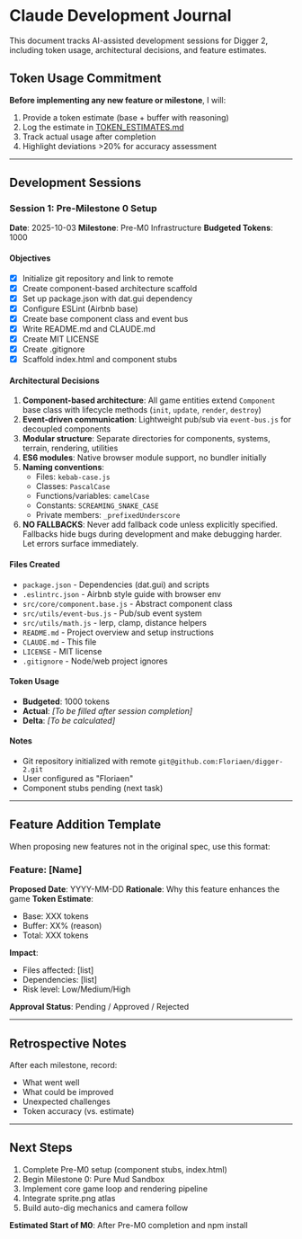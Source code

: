 # Claude Development Journal

This document tracks AI-assisted development sessions for Digger 2, including token usage, architectural decisions, and feature estimates.

## Token Usage Commitment

**Before implementing any new feature or milestone**, I will:
1. Provide a token estimate (base + buffer with reasoning)
2. Log the estimate in [TOKEN_ESTIMATES.md](Docs/TOKEN_ESTIMATES.md)
3. Track actual usage after completion
4. Highlight deviations >20% for accuracy assessment

---

## Development Sessions

### Session 1: Pre-Milestone 0 Setup
**Date**: 2025-10-03
**Milestone**: Pre-M0 Infrastructure
**Budgeted Tokens**: 1000

#### Objectives
- [x] Initialize git repository and link to remote
- [x] Create component-based architecture scaffold
- [x] Set up package.json with dat.gui dependency
- [x] Configure ESLint (Airbnb base)
- [x] Create base component class and event bus
- [x] Write README.md and CLAUDE.md
- [x] Create MIT LICENSE
- [x] Create .gitignore
- [x] Scaffold index.html and component stubs

#### Architectural Decisions
1. **Component-based architecture**: All game entities extend `Component` base class with lifecycle methods (`init`, `update`, `render`, `destroy`)
2. **Event-driven communication**: Lightweight pub/sub via `event-bus.js` for decoupled components
3. **Modular structure**: Separate directories for components, systems, terrain, rendering, utilities
4. **ES6 modules**: Native browser module support, no bundler initially
5. **Naming conventions**:
   - Files: `kebab-case.js`
   - Classes: `PascalCase`
   - Functions/variables: `camelCase`
   - Constants: `SCREAMING_SNAKE_CASE`
   - Private members: `_prefixedUnderscore`
6. **NO FALLBACKS**: Never add fallback code unless explicitly specified. Fallbacks hide bugs during development and make debugging harder. Let errors surface immediately.

#### Files Created
- `package.json` - Dependencies (dat.gui) and scripts
- `.eslintrc.json` - Airbnb style guide with browser env
- `src/core/component.base.js` - Abstract component class
- `src/utils/event-bus.js` - Pub/sub event system
- `src/utils/math.js` - lerp, clamp, distance helpers
- `README.md` - Project overview and setup instructions
- `CLAUDE.md` - This file
- `LICENSE` - MIT license
- `.gitignore` - Node/web project ignores

#### Token Usage
- **Budgeted**: 1000 tokens
- **Actual**: _[To be filled after session completion]_
- **Delta**: _[To be calculated]_

#### Notes
- Git repository initialized with remote `git@github.com:Floriaen/digger-2.git`
- User configured as "Floriaen"
- Component stubs pending (next task)

---

## Feature Addition Template

When proposing new features not in the original spec, use this format:

### Feature: [Name]
**Proposed Date**: YYYY-MM-DD
**Rationale**: Why this feature enhances the game
**Token Estimate**:
- Base: XXX tokens
- Buffer: XX% (reason)
- Total: XXX tokens

**Impact**:
- Files affected: [list]
- Dependencies: [list]
- Risk level: Low/Medium/High

**Approval Status**: Pending / Approved / Rejected

---

## Retrospective Notes

After each milestone, record:
- What went well
- What could be improved
- Unexpected challenges
- Token accuracy (vs. estimate)

---

## Next Steps

1. Complete Pre-M0 setup (component stubs, index.html)
2. Begin Milestone 0: Pure Mud Sandbox
3. Implement core game loop and rendering pipeline
4. Integrate sprite.png atlas
5. Build auto-dig mechanics and camera follow

**Estimated Start of M0**: After Pre-M0 completion and npm install
